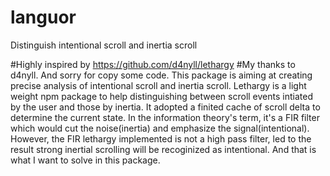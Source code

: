 # languor
Distinguish intentional scroll and inertia scroll

#Highly inspired by https://github.com/d4nyll/lethargy
#My thanks to d4nyll. And sorry for copy some code.
This package is aiming at creating precise analysis of intentional scroll and inertia scroll.
Lethargy is a light weight npm package to help distinguishing between scroll events intiated by the user and those by inertia. It adopted a finited cache of scroll delta to determine the current state. In the information theory's term, it's a FIR filter which would cut the noise(inertia) and emphasize the signal(intentional). However, the FIR lethargy implemented is not a high pass filter, led to the result strong inertial scrolling will be recoginized as intentional. And that is what I want to solve in this package.